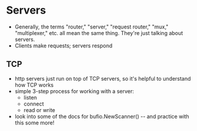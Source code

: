 # Servers

- Generally, the terms "router," "server," "request router," "mux," "multiplexer," etc. all mean the same thing. They're just talking about servers.
- Clients make requests; servers respond

## TCP

- http servers just run on top of TCP servers, so it's helpful to understand how TCP works
- simple 3-step process for working with a server:
    - listen
    - connect
    - read or write
- look into some of the docs for bufio.NewScanner() -- and practice with this some more!